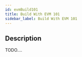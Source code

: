 ```yaml
---
id: evmBuild101
title: Build With EVM 101
sidebar_label: Build With EVM 101
---
```


## Description

TODO....
